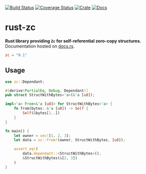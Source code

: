 [![Build Status](https://travis-ci.com/avitex/rust-zc.svg?branch=master)](https://travis-ci.com/avitex/rust-zc)
[![Coverage Status](https://codecov.io/gh/avitex/rust-zc/branch/master/graph/badge.svg?token=X2LXHI8VYL)](https://codecov.io/gh/avitex/rust-zc)
[![Crate](https://img.shields.io/crates/v/zc.svg)](https://crates.io/crates/zc)
[![Docs](https://docs.rs/zc/badge.svg)](https://docs.rs/zc)

# rust-zc

**Rust library providing `Zc` for self-referential zero-copy structures.**  
Documentation hosted on [docs.rs](https://docs.rs/zc).

```toml
zc = "0.1"
```

## Usage

```rust
use zc::Dependant;

#[derive(PartialEq, Debug, Dependant)]
pub struct StructWithBytes<'a>(&'a [u8]);

impl<'a> From<&'a [u8]> for StructWithBytes<'a> {
    fn from(bytes: &'a [u8]) -> Self {
        Self(&bytes[1..])
    }
}

fn main() {
    let owner = vec![1, 2, 3];
    let data = zc::from!(owner, StructWithBytes, [u8]);

    assert_eq!(
        data.dependant::<StructWithBytes>(),
        &StructWithBytes(&[2, 3])
    )
}
```
